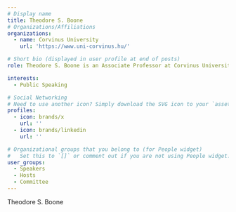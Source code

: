 ```yaml
---
# Display name
title: Theodore S. Boone
# Organizations/Affiliations
organizations:
  - name: Corvinus University
    url: 'https://www.uni-corvinus.hu/'

# Short bio (displayed in user profile at end of posts)
role: Theodore S. Boone is an Associate Professor at Corvinus University.

interests:
  - Public Speaking

# Social Networking
# Need to use another icon? Simply download the SVG icon to your `assets/media/icons/` folder.
profiles:
  - icon: brands/x
    url: ''
  - icon: brands/linkedin
    url: ''

# Organizational groups that you belong to (for People widget)
#   Set this to `[]` or comment out if you are not using People widget.
user_groups:
  - Speakers
  - Hosts
  - Committee
---
```


Theodore S. Boone
